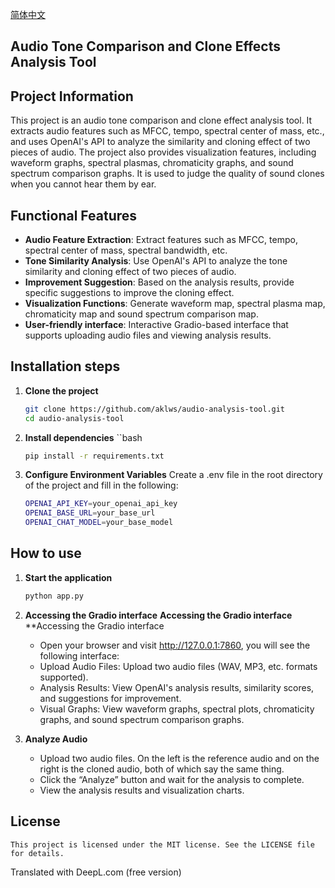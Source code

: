 [简体中文](README_zh.md)
## Audio Tone Comparison and Clone Effects Analysis Tool

## Project Information
This project is an audio tone comparison and clone effect analysis tool. It extracts audio features such as MFCC, tempo, spectral center of mass, etc., and uses OpenAI's API to analyze the similarity and cloning effect of two pieces of audio. The project also provides visualization features, including waveform graphs, spectral plasmas, chromaticity graphs, and sound spectrum comparison graphs. It is used to judge the quality of sound clones when you cannot hear them by ear.

## Functional Features
- **Audio Feature Extraction**: Extract features such as MFCC, tempo, spectral center of mass, spectral bandwidth, etc.
- **Tone Similarity Analysis**: Use OpenAI's API to analyze the tone similarity and cloning effect of two pieces of audio.
- **Improvement Suggestion**: Based on the analysis results, provide specific suggestions to improve the cloning effect.
- **Visualization Functions**: Generate waveform map, spectral plasma map, chromaticity map and sound spectrum comparison map.
- **User-friendly interface**: Interactive Gradio-based interface that supports uploading audio files and viewing analysis results.

## Installation steps
1. **Clone the project**
   ```bash
   git clone https://github.com/aklws/audio-analysis-tool.git
   cd audio-analysis-tool

2. **Install dependencies** ``bash
    ```bash
    pip install -r requirements.txt

3. **Configure Environment Variables**
    Create a .env file in the root directory of the project and fill in the following:
    ```bash
    OPENAI_API_KEY=your_openai_api_key
    OPENAI_BASE_URL=your_base_url
    OPENAI_CHAT_MODEL=your_base_model

## How to use
1. **Start the application**
    ```bash
    python app.py

2. **Accessing the Gradio interface** **Accessing the Gradio interface** **Accessing the Gradio interface
    - Open your browser and visit http://127.0.0.1:7860, you will see the following interface:
    - Upload Audio Files: Upload two audio files (WAV, MP3, etc. formats supported).
    - Analysis Results: View OpenAI's analysis results, similarity scores, and suggestions for improvement.
    - Visual Graphs: View waveform graphs, spectral plots, chromaticity graphs, and sound spectrum comparison graphs.

3. **Analyze Audio**
    - Upload two audio files. On the left is the reference audio and on the right is the cloned audio, both of which say the same thing.
    - Click the “Analyze” button and wait for the analysis to complete.
    - View the analysis results and visualization charts.

## License
    This project is licensed under the MIT license. See the LICENSE file for details.

Translated with DeepL.com (free version)